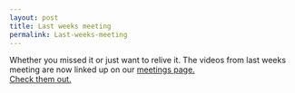 ```yaml
---
layout: post
title: Last weeks meeting
permalink: Last-weeks-meeting
---
```


Whether you missed it or just want to relive it. The videos from last weeks meeting are now linked up on our [meetings page.  
Check them out.](http://wpug.net/meetings/)

